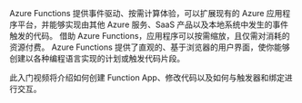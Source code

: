 Azure Functions 提供事件驱动、按需计算体验，可以扩展现有的 Azure 应用程序平台，并能够实现由其他 Azure 服务、SaaS 产品以及本地系统中发生的事件触发的代码。 借助 Azure Functions，应用程序可以按需缩放，且仅需对消耗的资源付费。 Azure Functions 提供了直观的、基于浏览器的用户界面，使你能够创建以各种编程语言实现的计划或触发代码片段。 

此入门视频将介绍如何创建 Function App、修改代码以及如何与触发器和绑定进行交互。

